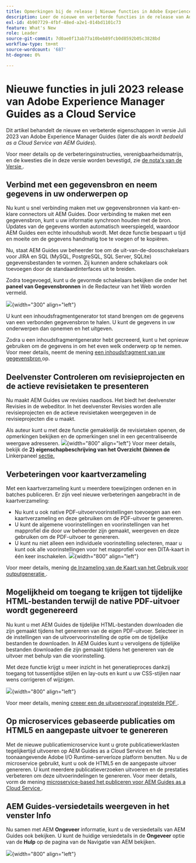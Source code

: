 ```yaml
---
title: Opmerkingen bij de release | Nieuwe functies in Adobe Experience Manager Guides, release juli 2023
description: Leer de nieuwe en verbeterde functies in de release van Adobe Experience Manager Guides as a Cloud Service van juli 2023
exl-id: 4b907729-4fbf-48ed-a2e1-014bd1101c73
feature: What's New
role: Leader
source-git-commit: 7d0ae0f13ab77a10beb89fcb0d8592b05c3828bd
workflow-type: tm+mt
source-wordcount: '687'
ht-degree: 0%

---
```


# Nieuwe functies in juli 2023 release van Adobe Experience Manager Guides as a Cloud Service

Dit artikel behandelt de nieuwe en verbeterde eigenschappen in versie Juli 2023 van Adobe Experience Manager Guides (later die als *wordt bedoeld as a Cloud Service van AEM Guides*).

Voor meer details op de verbeteringsinstructies, verenigbaarheidsmatrijs, en de kwesties die in deze versie worden bevestigd, zie [ de nota&#39;s van de Versie ](release-notes-2023-7-0.md).

## Verbind met een gegevensbron en neem gegevens in uw onderwerpen op

Nu kunt u snel verbinding maken met uw gegevensbronnen via kant-en-klare connectors uit AEM Guides. Door verbinding te maken met een gegevensbron, kunt u uw informatie synchroon houden met de bron. Updates van de gegevens worden automatisch weerspiegeld, waardoor AEM Guides een echte inhoudshub wordt. Met deze functie bespaart u tijd en moeite om de gegevens handmatig toe te voegen of te kopiëren.

Nu, staat AEM Guides uw beheerder toe om de uit-van-de-doosschakelaars voor JIRA en SQL (MySQL, PostgreSQL, SQL Server, SQLite) gegevensbestanden te vormen. Zij kunnen andere schakelaars ook toevoegen door de standaardinterfaces uit te breiden.

Zodra toegevoegd, kunt u de gevormde schakelaars bekijken die onder het **paneel van Gegevensbronnen** in de Redacteur van het Web worden vermeld.

![](assets/code-snippet-generator.png){width="300" align="left"}

U kunt een inhoudsfragmentgenerator tot stand brengen om de gegevens van een verbonden gegevensbron te halen. U kunt de gegevens in uw onderwerpen dan opnemen en het uitgeven.

Zodra u een inhoudsfragmentgenerator hebt gecreeerd, kunt u het opnieuw gebruiken om de gegevens in om het even welk onderwerp op te nemen. Voor meer details, neemt de mening [ een inhoudsfragment van uw gegevensbron ](../user-guide/web-editor-content-snippet.md) op.



## Deelvenster Controleren om revisieprojecten en de actieve revisietaken te presenteren

Nu maakt AEM Guides uw revisies naadloos. Het biedt het deelvenster Revisies in de webeditor. In het deelvenster Revisies worden alle revisieprojecten en de actieve revisietaken weergegeven in de revisieprojecten die u maakt.

Als auteur kunt u met deze functie gemakkelijk de revisietaken openen, de opmerkingen bekijken en de opmerkingen snel in een gecentraliseerde weergave adresseren.
![](assets/active-review-task-comments.png){width="800" align="left"}
Voor meer details, bekijk de **2&rbrace; eigenschapbeschrijving van het Overzicht &lbrace;binnen de** Linkerpaneel [ sectie.](../user-guide/web-editor-features.md#id2051EA0M0HS)


## Verbeteringen voor kaartverzameling

Met een kaartverzameling kunt u meerdere toewijzingen ordenen en in batches publiceren. Er zijn veel nieuwe verbeteringen aangebracht in de kaartverzameling:

- Nu kunt u ook native PDF-uitvoervoorinstellingen toevoegen aan een kaartverzameling en deze gebruiken om de PDF-uitvoer te genereren.
- U kunt de algemene voorinstellingen en voorinstellingen van het mapprofiel die door uw beheerder zijn gemaakt, weergeven en deze gebruiken om de PDF-uitvoer te genereren.
- U kunt nu niet alleen een individuele voorinstelling selecteren, maar u kunt ook alle voorinstellingen voor het mapprofiel voor een DITA-kaart in één keer inschakelen.
  ![](assets/edit-map-collection.png){width="800" align="left"}

Voor meer details, mening [ de Inzameling van de Kaart van het Gebruik voor outputgeneratie ](../user-guide/generate-output-use-map-collection-output-generation.md).

## Mogelijkheid om toegang te krijgen tot tijdelijke HTML-bestanden terwijl de native PDF-uitvoer wordt gegenereerd

Nu kunt u met AEM Guides de tijdelijke HTML-bestanden downloaden die zijn gemaakt tijdens het genereren van de eigen PDF-uitvoer. Selecteer in de instellingen van de uitvoervoorinstelling de optie om de tijdelijke bestanden te downloaden.  In AEM Guides kunt u vervolgens de tijdelijke bestanden downloaden die zijn gemaakt tijdens het genereren van de uitvoer met behulp van die voorinstelling.

Met deze functie krijgt u meer inzicht in het generatieproces dankzij toegang tot tussentijdse stijlen en lay-outs en kunt u uw CSS-stijlen naar wens corrigeren of wijzigen.

![](assets/native-pdf-advanced-settings.png){width="800" align="left"}

Voor meer details, mening [ creeer een de uitvoervooraf ingestelde PDF ](../web-editor/native-pdf-web-editor.md#create-output-preset).

## Op microservices gebaseerde publicaties om HTML5 en aangepaste uitvoer te genereren

Met de nieuwe publicatiemicroservice kunt u grote publicatiewerklasten tegelijkertijd uitvoeren op AEM Guides as a Cloud Service en het toonaangevende Adobe I/O Runtime-serverloze platform benutten. Nu u de microservice gebruikt, kunt u ook de HTML5 en de aangepaste uitvoer genereren.
U kunt meerdere publicatieverzoeken uitvoeren en de prestaties verbeteren om deze uitvoerindelingen te genereren.
Voor meer details, vorm de mening [ microservice-based het publiceren voor AEM Guides as a Cloud Service ](../knowledge-base/publishing/configure-microservices.md).

## AEM Guides-versiedetails weergeven in het venster Info

Nu samen met AEM **Ongeveer** informatie, kunt u de versiedetails van AEM Guides ook bekijken. U kunt de huidige versiedetails in de **Ongeveer** optie van de **Hulp** op de pagina van de Navigatie van AEM bekijken.

![](assets/about-aem-help.png){width="800" align="left"}
